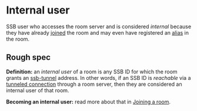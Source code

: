 # Internal user

SSB user who accesses the room server and is considered *internal* because they have already [joined](Joining.md) the room and may even have registered an [alias](../Alias/Readme.md) in the room.

## Rough spec

**Definition:** an *internal user* of a room is any SSB ID for which the room grants an [ssb-tunnel](https://github.com/ssbc/ssb-tunnel) address. In other words, if an SSB ID is *reachable* via a [tunneled connection](../Room/Tunneled%20connection.md) through a room server, then they are considered an internal user of that room.

**Becoming an internal user:** read more about that in [Joining a room](../Room/Joining.md).